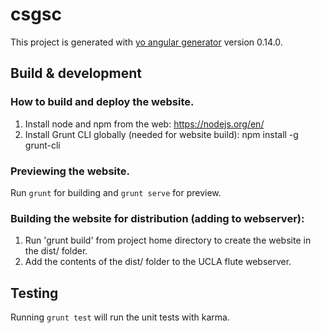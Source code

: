 # csgsc

This project is generated with [yo angular generator](https://github.com/yeoman/generator-angular)
version 0.14.0.
## Build & development

### How to build and deploy the website. 

1. Install node and npm from the web: https://nodejs.org/en/
2. Install Grunt CLI globally (needed for website build): npm install -g grunt-cli

### Previewing the website.
Run `grunt` for building and `grunt serve` for preview.

### Building the website for distribution (adding to webserver):

1. Run 'grunt build' from project home directory to create the website in the
dist/ folder.
2. Add the contents of the dist/ folder to the UCLA flute webserver. 

## Testing

Running `grunt test` will run the unit tests with karma.
